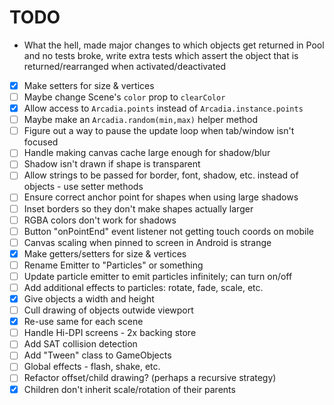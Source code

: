 # TODO

* What the hell, made major changes to which objects get returned in Pool and no tests broke,
  write extra tests which assert the object that is returned/rearranged when activated/deactivated
* [x] Make setters for size & vertices
* [ ] Maybe change Scene's `color` prop to `clearColor`
* [x] Allow access to `Arcadia.points` instead of `Arcadia.instance.points`
* [ ] Maybe make an `Arcadia.random(min,max)` helper method
* [ ] Figure out a way to pause the update loop when tab/window isn't focused
* [ ] Handle making canvas cache large enough for shadow/blur
* [ ] Shadow isn't drawn if shape is transparent
* [ ] Allow strings to be passed for border, font, shadow, etc. instead of objects - use setter methods
* [ ] Ensure correct anchor point for shapes when using large shadows
* [ ] Inset borders so they don't make shapes actually larger
* [ ] RGBA colors don't work for shadows
* [ ] Button "onPointEnd" event listener not getting touch coords on mobile
* [ ] Canvas scaling when pinned to screen in Android is strange
* [x] Make getters/setters for size & vertices
* [ ] Rename Emitter to "Particles" or something
* [ ] Update particle emitter to emit particles infinitely; can turn on/off
* [ ] Add additional effects to particles: rotate, fade, scale, etc.
* [x] Give objects a width and height
* [ ] Cull drawing of objects outwide viewport
* [x] Re-use same <canvas> for each scene
* [ ] Handle Hi-DPI screens - 2x backing store
* [ ] Add SAT collision detection
* [ ] Add "Tween" class to GameObjects
* [ ] Global effects - flash, shake, etc.
* [ ] Refactor offset/child drawing? (perhaps a recursive strategy)
* [x] Children don't inherit scale/rotation of their parents
